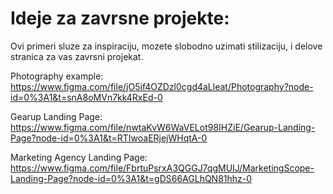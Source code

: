 # Ideje za zavrsne projekte:

Ovi primeri sluze za inspiraciju, mozete slobodno uzimati stilizaciju, i delove stranica za vas zavrsni projekat.

Photography example:
https://www.figma.com/file/jO5if4OZDzl0cgd4aLleat/Photography?node-id=0%3A1&t=snA8oMVn7kk4RxEd-0

Gearup Landing Page:
https://www.figma.com/file/nwtaKvW6WaVELot98IHZiE/Gearup-Landing-Page?node-id=0%3A1&t=RTIwoaERjejWHqtA-0

Marketing Agency Landing Page:
https://www.figma.com/file/FbrtuPsrxA3QGGJ7qgMUIJ/MarketingScope-Landing-Page?node-id=0%3A1&t=gDS66AGLhQN81hhz-0
